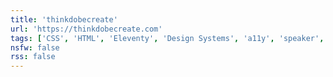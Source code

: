 ```yaml
---
title: 'thinkdobecreate'
url: 'https://thinkdobecreate.com'
tags: ['CSS', 'HTML', 'Eleventy', 'Design Systems', 'a11y', 'speaker', 'writer']
nsfw: false
rss: false
---
```

